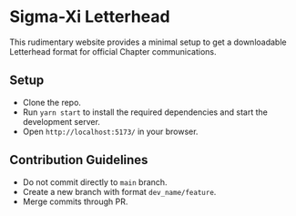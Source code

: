 # Sigma-Xi Letterhead

This rudimentary website provides a minimal setup to get a downloadable Letterhead format for official Chapter communications.

## Setup

- Clone the repo.
- Run `yarn start` to install the required dependencies and start the development server.
- Open `http://localhost:5173/` in your browser.

## Contribution Guidelines

- Do not commit directly to `main` branch.
- Create a new branch with format `dev_name/feature`.
- Merge commits through PR.
